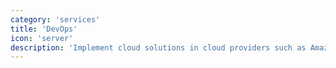 ```yaml
---
category: 'services'
title: 'DevOps'
icon: 'server'
description: 'Implement cloud solutions in cloud providers such as Amazon Web Services, Google Cloud Platform, and Digital Ocean. Experience migrating on-premise infrastructure to the cloud following Infrastructure as Code best practices for reproducibility, security, and reliability'
---
```

